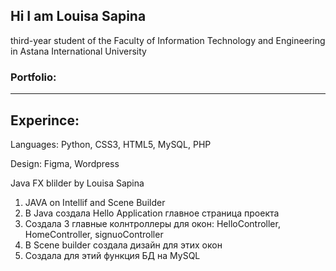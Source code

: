 <h2>Hi I am Louisa Sapina</h2>
<p>third-year student of the Faculty of Information Technology and Engineering in Astana International University</p>

<h3>Portfolio: </h3>

<hr>

<h2>Experince:</h2>
<p>Languages: Python, CSS3, HTML5, MySQL, PHP</p>
<p>Design: Figma, Wordpress</p>

Java FX blilder by Louisa Sapina

1. JAVA on Intellif and Scene Builder
2. В Java создала Hello Application главное страница проекта
3. Создала 3 главные колнтроллеры для окон: HelloController, HomeController, signuoController
4. В Scene builder создала дизайн для этих окон
5. Создала для этий функция БД на MySQL 
